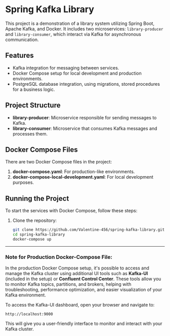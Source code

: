 # Spring Kafka Library

This project is a demonstration of a library system utilizing Spring Boot, Apache Kafka, and Docker. It includes two microservices: `library-producer` and `library-consumer`, which interact via Kafka for asynchronous communication. 

## Features
- Kafka integration for messaging between services.
- Docker Compose setup for local development and production environments.
- PostgreSQL database integration, using migrations, stored procedures for a business logic.

## Project Structure
- **library-producer**: Microservice responsible for sending messages to Kafka.
- **library-consumer**: Microservice that consumes Kafka messages and processes them.

## Docker Compose Files
There are two Docker Compose files in the project:
1. **docker-compose.yaml**: For production-like environments.
2. **docker-compose-local-development.yaml**: For local development purposes.

## Running the Project

To start the services with Docker Compose, follow these steps:

1. Clone the repository:
   ```bash
   git clone https://github.com/Valentine-456/spring-kafka-library.git
   cd spring-kafka-library
   docker-compose up

---
### Note for Production Docker-Compose File:

In the production Docker Compose setup, it's possible to access and manage the Kafka cluster using additional UI tools such as **Kafka-UI** (included in the setup) or **Confluent Control Center**. These tools allow you to monitor Kafka topics, partitions, and brokers, helping with troubleshooting, performance optimization, and easier visualization of your Kafka environment.

To access the Kafka-UI dashboard, open your browser and navigate to:

```
http://localhost:9000
```

This will give you a user-friendly interface to monitor and interact with your Kafka cluster.